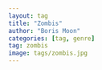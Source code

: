 ```yaml
---
layout: tag
title: "Zombis"
author: "Boris Moon"
categories: [tag, genre]
tag: zombis
image: tags/zombis.jpg
---
```

